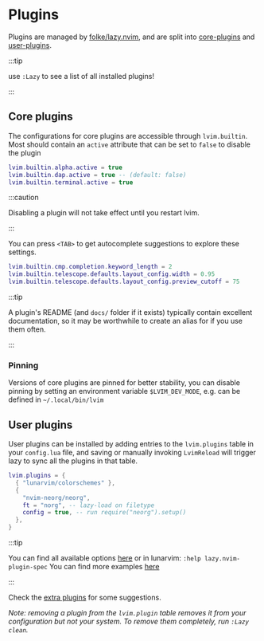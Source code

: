 # Plugins

Plugins are managed by [folke/lazy.nvim](https://github.com/folke/lazy.nvim), and are split into [core-plugins](./core-plugins-list.md) and [user-plugins](#user-plugins).

:::tip

use `:Lazy` to see a list of all installed plugins!

:::

## Core plugins

The configurations for core plugins are accessible through `lvim.builtin`. Most should contain an `active` attribute that can be set to `false` to disable the plugin

```lua
lvim.builtin.alpha.active = true
lvim.builtin.dap.active = true -- (default: false)
lvim.builtin.terminal.active = true
```

:::caution

Disabling a plugin will not take effect until you restart lvim.

:::

You can press `<TAB>` to get autocomplete suggestions to explore these settings.

```lua
lvim.builtin.cmp.completion.keyword_length = 2
lvim.builtin.telescope.defaults.layout_config.width = 0.95
lvim.builtin.telescope.defaults.layout_config.preview_cutoff = 75
```

:::tip

A plugin's README (and `docs/` folder if it exists) typically contain excellent documentation, so it may be worthwhile to create an alias for if you use them often.

:::

### Pinning

Versions of core plugins are pinned for better stability,
you can disable pinning by setting an environment variable `$LVIM_DEV_MODE`, e.g. can be defined in `~/.local/bin/lvim`

## User plugins

User plugins can be installed by adding entries to the `lvim.plugins` table in your `config.lua` file,
and saving or manually invoking `LvimReload` will trigger lazy to sync all the plugins in that table.

```lua
lvim.plugins = {
  { "lunarvim/colorschemes" },
  {
    "nvim-neorg/neorg",
    ft = "norg", -- lazy-load on filetype
    config = true, -- run require("neorg").setup()
  },
}
```

:::tip

You can find all available options [here](https://github.com/folke/lazy.nvim#-plugin-spec) or in lunarvim: `:help lazy.nvim-plugin-spec`
You can find more examples [here](https://github.com/folke/lazy.nvim#examples)

:::

Check the [extra plugins](./extra-plugins.md) for some suggestions.

_Note: removing a plugin from the `lvim.plugin` table removes it from your configuration but not your system. To remove them completely, run `:Lazy clean`._
